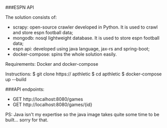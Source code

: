 ###ESPN API

The solution consists of:
- scrapy: open-source crawler developed in Python. It is used to crawl and store espn football data;
- mongodb: nosql lightweight database. It is used to store espn football data;
- espn api: developed using java language, jax-rs and spring-boot;
- docker-compose: spins the whole solution easily.

Requirements: Docker and docker-compose

Instructions:
$ git clone https:// apthletic
$ cd apthletic
$ docker-compose up --build

###API endpoints:
- GET http://localhost:8080/games
- GET http://localhost:8080/games/{id}

PS: Java isn't my expertise so the java image takes quite some time to be built... sorry for that.